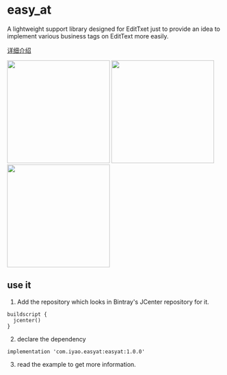# easy_at
A lightweight support library designed for EditTxet just to provide an idea to implement various business tags on EditText more easily.



[详细介绍](https://www.jianshu.com/p/83176fb89aed)


<img src="https://github.com/iYaoy/easy_at/raw/master/display/qq.png" width="240"/>
<img src="https://github.com/iYaoy/easy_at/raw/master/display/weibo.png" width="240"/>
<img src="https://github.com/iYaoy/easy_at/raw/master/display/wechat.png" width="240"/>

## use it

1. Add the repository which looks in Bintray's JCenter repository for it.
```
buildscript {
  jcenter()
}
```

2. declare the dependency
```
implementation 'com.iyao.easyat:easyat:1.0.0'
```

3. read the example to get more information.

